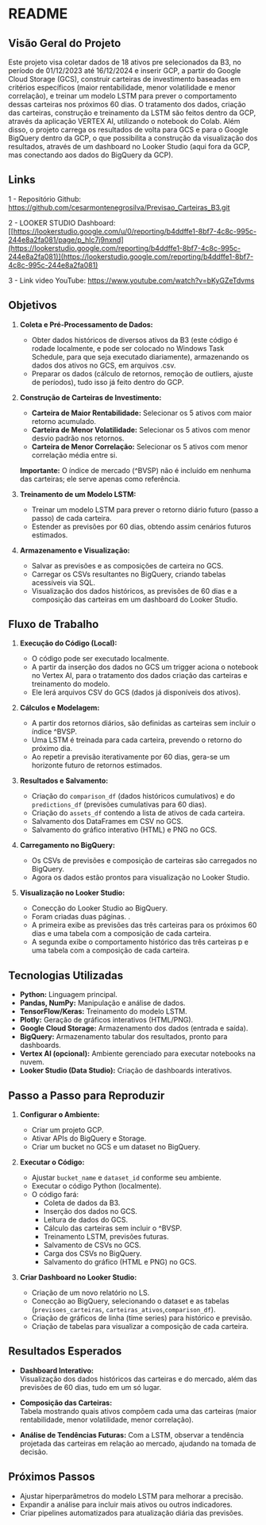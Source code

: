 # README

## Visão Geral do Projeto

Este projeto visa coletar dados de 18 ativos pre selecionados da B3, no período de 01/12/2023 até 16/12/2024 e inserir GCP, a partir do Google Cloud Storage (GCS), construir carteiras de investimento baseadas em critérios específicos (maior rentabilidade, menor volatilidade e menor correlação), e treinar um modelo LSTM para prever o comportamento dessas carteiras nos próximos 60 dias. 
O tratamento dos dados, criação das carteiras, construção e treinamento da LSTM são feitos dentro da GCP, através da aplicação VERTEX AI, utilizando o notebook do Colab. Além disso, o projeto carrega os resultados de volta para GCS e para o Google BigQuery dentro da GCP, o que possibilita a construção da visualização dos resultados, através de um dashboard no Looker Studio (aqui fora da GCP, mas conectando aos dados do BigQuery da GCP).

## Links

1 - Repositório Github: https://github.com/cesarmontenegrosilva/Previsao_Carteiras_B3.git

2 - LOOKER STUDIO Dashboard: [[https://lookerstudio.google.com/u/0/reporting/b4ddffe1-8bf7-4c8c-995c-244e8a2fa081/page/p_hlc7j9nxnd](https://lookerstudio.google.com/reporting/b4ddffe1-8bf7-4c8c-995c-244e8a2fa081)](https://lookerstudio.google.com/reporting/b4ddffe1-8bf7-4c8c-995c-244e8a2fa081)

3 - Link video YouTube: https://www.youtube.com/watch?v=bKyGZeTdvms


## Objetivos

1. **Coleta e Pré-Processamento de Dados:**
   - Obter dados históricos de diversos ativos da B3 (este código é rodade localmente, e pode ser colocado no Windows Task Schedule, para que seja executado diariamente), armazenando os dados dos ativos no GCS, em arquivos .csv.
   - Preparar os dados (cálculo de retornos, remoção de outliers, ajuste de períodos), tudo isso já feito dentro do GCP.

2. **Construção de Carteiras de Investimento:**
   - **Carteira de Maior Rentabilidade:** Selecionar os 5 ativos com maior retorno acumulado.
   - **Carteira de Menor Volatilidade:** Selecionar os 5 ativos com menor desvio padrão nos retornos.
   - **Carteira de Menor Correlação:** Selecionar os 5 ativos com menor correlação média entre si.
   
   **Importante:** O índice de mercado (^BVSP) não é incluído em nenhuma das carteiras; ele serve apenas como referência.

3. **Treinamento de um Modelo LSTM:**
   - Treinar um modelo LSTM para prever o retorno diário futuro (passo a passo) de cada carteira.
   - Estender as previsões por 60 dias, obtendo assim cenários futuros estimados.

4. **Armazenamento e Visualização:**
   - Salvar as previsões e as composições de carteira no GCS.
   - Carregar os CSVs resultantes no BigQuery, criando tabelas acessíveis via SQL.
   - Visualização dos dados históricos, as previsões de 60 dias e a composição das carteiras em um dashboard do Looker Studio.

## Fluxo de Trabalho

1. **Execução do Código (Local):**
   - O código pode ser executado localmente.
   - A partir da inserção dos dados no GCS um trigger aciona o notebook no Vertex AI, para o tratamento dos dados criação   das carteiras e treinamento do modelo.
   - Ele lerá arquivos CSV do GCS (dados já disponíveis dos ativos).

2. **Cálculos e Modelagem:**
   - A partir dos retornos diários, são definidas as carteiras sem incluir o índice ^BVSP.
   - Uma LSTM é treinada para cada carteira, prevendo o retorno do próximo dia.
   - Ao repetir a previsão iterativamente por 60 dias, gera-se um horizonte futuro de retornos estimados.

3. **Resultados e Salvamento:**
   - Criação do `comparison_df` (dados históricos cumulativos) e do `predictions_df` (previsões cumulativas para 60 dias).
   - Criação do `assets_df` contendo a lista de ativos de cada carteira.
   - Salvamento dos DataFrames em CSV no GCS.
   - Salvamento do gráfico interativo (HTML) e PNG no GCS.

4. **Carregamento no BigQuery:**
   - Os CSVs de previsões e composição de carteiras são carregados no BigQuery.
   - Agora os dados estão prontos para visualização no Looker Studio.

5. **Visualização no Looker Studio:**
   - Conecção do Looker Studio ao BigQuery.
   - Foram criadas duas páginas. .
   - A primeira exibe as previsões das três carteiras para os próximos 60 dias e uma tabela com a composição de cada carteira.
   - A segunda exibe o comportamento histórico das três carteiras p e uma tabela com a composição de cada carteira.

## Tecnologias Utilizadas

- **Python:** Linguagem principal.
- **Pandas, NumPy:** Manipulação e análise de dados.
- **TensorFlow/Keras:** Treinamento do modelo LSTM.
- **Plotly:** Geração de gráficos interativos (HTML/PNG).
- **Google Cloud Storage:** Armazenamento dos dados (entrada e saída).
- **BigQuery:** Armazenamento tabular dos resultados, pronto para dashboards.
- **Vertex AI (opcional):** Ambiente gerenciado para executar notebooks na nuvem.
- **Looker Studio (Data Studio):** Criação de dashboards interativos.

## Passo a Passo para Reproduzir

1. **Configurar o Ambiente:**
   - Criar um projeto GCP.
   - Ativar APIs do BigQuery e Storage.
   - Criar um bucket no GCS e um dataset no BigQuery.
   
2. **Executar o Código:**
   - Ajustar `bucket_name` e `dataset_id` conforme seu ambiente.
   - Executar o código Python (localmente).
   - O código fará:
     - Coleta de dados da B3.
     - Inserção dos dados no GCS.
     - Leitura de dados do GCS.
     - Cálculo das carteiras sem incluir o ^BVSP.
     - Treinamento LSTM, previsões futuras.
     - Salvamento de CSVs no GCS.
     - Carga dos CSVs no BigQuery.
     - Salvamento do gráfico (HTML e PNG) no GCS.

3. **Criar Dashboard no Looker Studio:**
   - Criação de um novo relatório no LS.
   - Conecção ao BigQuery, selecionando o dataset e as tabelas (`previsoes_carteiras`, `carteiras_ativos`,`comparison_df`).
   - Criação de gráficos de linha (time series) para histórico e previsão.
   - Criação de tabelas para visualizar a composição de cada carteira.

## Resultados Esperados

- **Dashboard Interativo:**  
  Visualização dos dados históricos das carteiras e do mercado, além das previsões de 60 dias, tudo em um só lugar.
  
- **Composição das Carteiras:**  
  Tabela mostrando quais ativos compõem cada uma das carteiras (maior rentabilidade, menor volatilidade, menor correlação).

- **Análise de Tendências Futuras:**
  Com a LSTM, observar a tendência projetada das carteiras em relação ao mercado, ajudando na tomada de decisão.

## Próximos Passos

- Ajustar hiperparâmetros do modelo LSTM para melhorar a precisão.
- Expandir a análise para incluir mais ativos ou outros indicadores.
- Criar pipelines automatizados para atualização diária das previsões.

